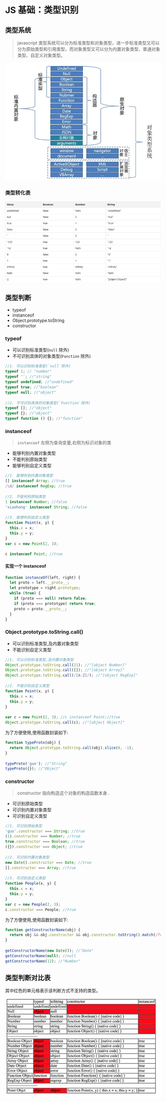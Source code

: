 # JS 基础：类型识别

## 类型系统

> javascript 类型系统可以分为标准类型和对象类型，进一步标准类型又可以分为原始类型和引用类型，而对象类型又可以分为内置对象类型、普通对象类型、自定义对象类型。

![类型系统](/img/p237-1.jpeg)

### 类型转化表

![类型转化表](/img/p237-2.png)

## 类型判断

- typeof
- instanceof
- Object.prototype.toString
- constructor

### typeof

- 可以识别标准类型(`null` 除外)
- 不可识别具体的对象类型(`Function` 除外)

```js
//1. 可以识别标准类型(`null`除外)
typeof 1; // "number"
typeof ''; //"string"
typeof undefined; //"undefined"
typeof true; //"boolean"
typeof null; //"object"

//2. 不可识别具体的对象类型(`Function`除外)
typeof []; //"object"
typeof {}; //"object"
typeof function () {}; //"function"
```

### instanceof

> `instanceof` 左侧为查询变量,右侧为标识对象的类

- 能够判别内置对象类型
- 不能判别原始类型
- 能够判别自定义类型

```js
//1. 能够判别内置对象类型
[] instanceof Array; //true
/\d/ instanceof RegExp; //true

//2. 不能判别原始类型
1 instanceof Number; //false
'xiaohong' instanceof String; //false

//3. 能够判别自定义类型
function Point(x, y) {
  this.x = x;
  this.y = y;
}
var c = new Point(2, 3);

c instanceof Point; //true
```

#### 实现一个 instanceof

```js
function instanceOf(left, right) {
  let proto = left.__proto__;
  let prototype = right.prototype;
  while (true) {
    if (proto === null) return false;
    if (proto === prototype) return true;
    proto = proto.__proto__;
  }
}
```

### Object.prototype.toString.call()

- 可以识别标准类型,及内置对象类型
- 不能识别自定义类型

```js
//1. 可以识别标准类型,及内置对象类型
Object.prototype.toString.call(21); //"[object Number]"
Object.prototype.toString.call([]); //"[object Array]"
Object.prototype.toString.call(/[A-Z]/); //"[object RegExp]"

//2. 不能识别自定义类型
function Point(x, y) {
  this.x = x;
  this.y = y;
}

var c = new Point(2, 3); //c instanceof Point;//true
Object.prototype.toString.call(c); //"[object Object]"
```

为了方便使用,使用函数封装如下:

```js
function typeProto(obj) {
  return Object.prototype.toString.call(obj).slice(8, -1);
}

typeProto('guo'); //"String"
typeProto({}); //"Object"
```

### constructor

> constructor 指向构造这个对象的构造函数本身..

- 可识别原始类型
- 可识别内置对象类型
- 可识别自定义类型

```js
//1. 可识别原始类型
'guo'.constructor === String; //true
(1).constructor === Number; //true
true.constructor === Boolean; //true
({}).constructor === Object; //true

//2. 可识别内置对象类型
new Date().constructor === Date; //true
[].constructor === Array; //true

//3. 可识别自定义类型
function People(x, y) {
  this.x = x;
  this.y = y;
}
var c = new People(2, 3);
c.constructor === People; //true
```

为了方便使用,使用函数封装如下:

```js
function getConstructorName(obj) {
  return obj && obj.constructor && obj.constructor.toString().match(/function\s*([^(]*)/)[1];
}

getConstructorName(new Date()); //"Date"
getConstructorName(null); //null
getConstructorName(12); //"Number"
```

## 类型判断对比表

其中红色的单元格表示该判断方式不支持的类型。

![类型判断对比表](/img/p237-3.png)
